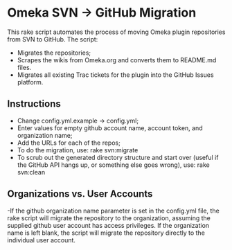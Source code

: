 # Omeka SVN -> GitHub Migration
This rake script automates the process of moving Omeka plugin
repositories from SVN to GitHub. The script:

- Migrates the repositories;
- Scrapes the wikis from Omeka.org and converts them to README.md files.
- Migrates all existing Trac tickets for the plugin into the GitHub Issues platform.

## Instructions
- Change config.yml.example -> config.yml;
- Enter values for empty github account name, account token, and
organization name;
- Add the URLs for each of the repos;
- To do the migration, use:
        rake svn:migrate
- To scrub out the generated directory structure and start over (useful
if the GitHub API hangs up, or something else goes wrong), use:
        rake svn:clean

## Organizations vs. User Accounts
-If the github organization name parameter is set in the config.yml file,
the rake script will migrate the repository to the organization,
assuming the supplied github user account has access privileges. If the
organization name is left blank, the script will migrate the
repository directly to the individual user account.
